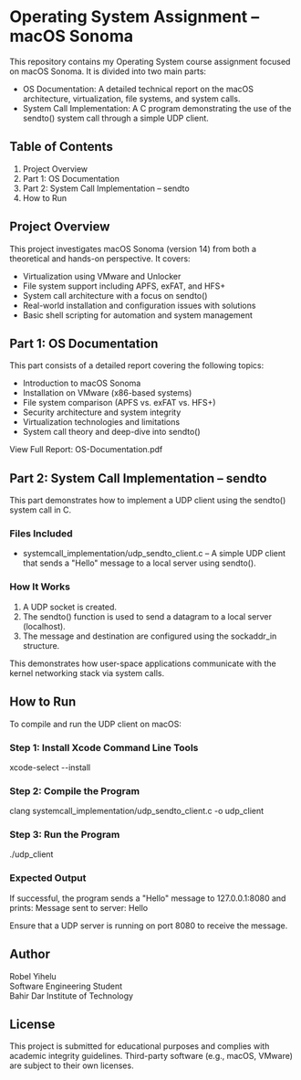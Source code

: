 # Operating System Assignment – macOS Sonoma

This repository contains my Operating System course assignment focused on macOS Sonoma. It is divided into two main parts:

- OS Documentation: A detailed technical report on the macOS architecture, virtualization, file systems, and system calls.
- System Call Implementation: A C program demonstrating the use of the sendto() system call through a simple UDP client.

## Table of Contents

1. Project Overview  
2. Part 1: OS Documentation  
3. Part 2: System Call Implementation – sendto  
4. How to Run  

## Project Overview

This project investigates macOS Sonoma (version 14) from both a theoretical and hands-on perspective. It covers:

- Virtualization using VMware and Unlocker
- File system support including APFS, exFAT, and HFS+
- System call architecture with a focus on sendto()
- Real-world installation and configuration issues with solutions
- Basic shell scripting for automation and system management

## Part 1: OS Documentation

This part consists of a detailed report covering the following topics:

- Introduction to macOS Sonoma
- Installation on VMware (x86-based systems)
- File system comparison (APFS vs. exFAT vs. HFS+)
- Security architecture and system integrity
- Virtualization technologies and limitations
- System call theory and deep-dive into sendto()

View Full Report: OS-Documentation.pdf

## Part 2: System Call Implementation – sendto

This part demonstrates how to implement a UDP client using the sendto() system call in C.

### Files Included

- systemcall_implementation/udp_sendto_client.c – A simple UDP client that sends a "Hello" message to a local server using sendto().

### How It Works

1. A UDP socket is created.
2. The sendto() function is used to send a datagram to a local server (localhost).
3. The message and destination are configured using the sockaddr_in structure.

This demonstrates how user-space applications communicate with the kernel networking stack via system calls.

## How to Run

To compile and run the UDP client on macOS:

### Step 1: Install Xcode Command Line Tools  
xcode-select --install

### Step 2: Compile the Program  
clang systemcall_implementation/udp_sendto_client.c -o udp_client

### Step 3: Run the Program  
./udp_client

### Expected Output

If successful, the program sends a "Hello" message to 127.0.0.1:8080 and prints:
Message sent to server: Hello

Ensure that a UDP server is running on port 8080 to receive the message.

## Author

Robel Yihelu  
Software Engineering Student  
Bahir Dar Institute of Technology  


## License

This project is submitted for educational purposes and complies with academic integrity guidelines. Third-party software (e.g., macOS, VMware) are subject to their own licenses.


